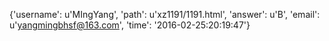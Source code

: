 {'username': u'MIngYang', 'path': u'xz1191/1191.html', 'answer': u'B', 'email': u'yangmingbhsf@163.com', 'time': '2016-02-25:20:19:47'}